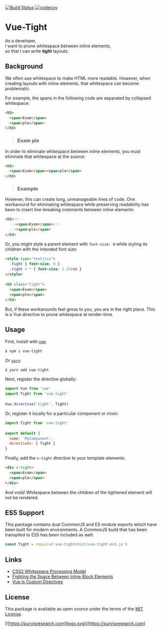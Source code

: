[![Build Status](https://travis-ci.com/ianpurvis/vue-tight.svg?branch=master)](https://travis-ci.com/ianpurvis/vue-tight)
[![codecov](https://codecov.io/gh/ianpurvis/vue-tight/branch/master/graph/badge.svg)](https://codecov.io/gh/ianpurvis/vue-tight)

# Vue-Tight

As a developer,  
I want to prune whitespace between inline elements,  
so that I can write **tight** layouts.


## Background

We often use whitespace to make HTML more readable. However, when creating layouts with inline elements, that whitespace can become problematic. 

For example, the spans in the following code are separated by collapsed whitespace:

```html
<h3>
  <span>Exam</span>
  <span>ple</span>
</h3>
```
<blockquote>
  <h3>
    <span>Exam</span>
    <span>ple</span>
  </h3>
</blockquote>


In order to eliminate whitespace between inline elements, you must eliminate that whitespace at the source:

```html
<h3>
  <span>Exam</span><span>ple</span>
</h3>
```

<blockquote>
  <h3>
    <span>Exam</span><span>ple</span>
  </h3>
</blockquote>

However, this can create long, unmanageable lines of code. One workaround for eliminating whitespace while preserving readability has been to insert line-breaking comments between inline elements:

```html
<h3><!--
  --><span>Exam</span><!--
  --><span>ple</span>
</h3>
```

Or, you might style a parent element with `font-size: 0` while styling its children with the intended font size:

```html
<style type="text/css">
  .tight { font-size: 0 }
  .tight > * { font-size: 1.25rem }
</style>

<h3 class="tight">
  <span>Exam</span>
  <span>ple</span>
</h3>
```

But, if these workarounds feel gross to you, you are in the right place.
This is a Vue directive to prune whitespace at render-time.

## Usage

First, install with [`npm`](https://www.npmjs.com):

```bash
$ npm i vue-tight
```

Or [`yarn`](https://yarnpkg.com):

```bash
$ yarn add vue-tight
```

Next, register the directive globally:

```javascript
import Vue from 'vue'
import Tight from 'vue-tight'

Vue.directive('tight', Tight)
```

Or, register it locally for a particular component or mixin:

```javascript
import Tight from 'vue-tight'

export default {
  name: 'MyComponent',
  directives: { Tight }
}
```

Finally, add the `v-tight` directive to your template elements: 

```html
<div v-tight>
  <span>Exam</span>
  <span>ple</span>
</div>
```

And voilà! Whitespace between the children of the tightened element will not be rendered.

## ES5 Support

This package contains dual CommonJS and ES module exports which have been built for modern environments. A CommonJS build that has been transpiled to ES5 has been included as well:

```javascript
const Tight = require('vue-tight/dist/vue-tight.es5.js')
```

## Links

- [CSS2 Whitespace Processing Model](https://www.w3.org/TR/CSS2/text.html#white-space-model)
- [Fighting the Space Between Inline Block Elements](https://css-tricks.com/fighting-the-space-between-inline-block-elements)
- [Vue.js Custom Directives](https://vuejs.org/v2/guide/custom-directive.html)

## License
This package is available as open source under the terms of the [MIT License](http://opensource.org/licenses/MIT).

[![https://purvisresearch.com](logo.svg)](https://purvisresearch.com)
